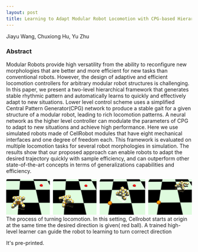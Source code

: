 ```yaml
---
layout: post
title: Learning to Adapt Modular Robot Locomotion with CPG-based Hierarchical Control
---
```


Jiayu Wang, Chuxiong Hu, Yu Zhu


### Abstract
Modular Robots provide high versatility from the ability to reconfigure new morphologies that are better and more efficient for new tasks than conventional robots. However, the design of adaptive and efficient locomotion controllers for arbitrary modular robot structures is challenging. In this paper, we present a two-level hierarchical framework that generates stable rhythmic pattern and automatically learns to quickly and effectively adapt to new situations. Lower level control scheme uses a simplified Central Pattern Generator(CPG) network to produce a stable gait for a given structure of a modular robot, leading to rich locomotion patterns. A neural network as the higher level controller can modulate the parameters of CPG to adapt to new situations and achieve high performance. Here we use simulated robots made of CellRobot modules that have eight mechanical interfaces and one degree of freedom each. This framework is evaluated on multiple locomotion tasks for several robot morphologies in simulation. The results show that our proposed approach can enable robots to adapt the desired trajectory quickly with sample efficiency, and can outperform other state-of-the-art concepts in terms of generalizations capabilities and efficiency.

 
 
![“图片描述”](/images/locomotion.png)
The process of turning locomotion. In this setting, Cellrobot starts at origin at the same time the desired direction is given( red ball). A trained high-level learner can guide the robot to learning to turn correct direction
 
It's pre-printed.
